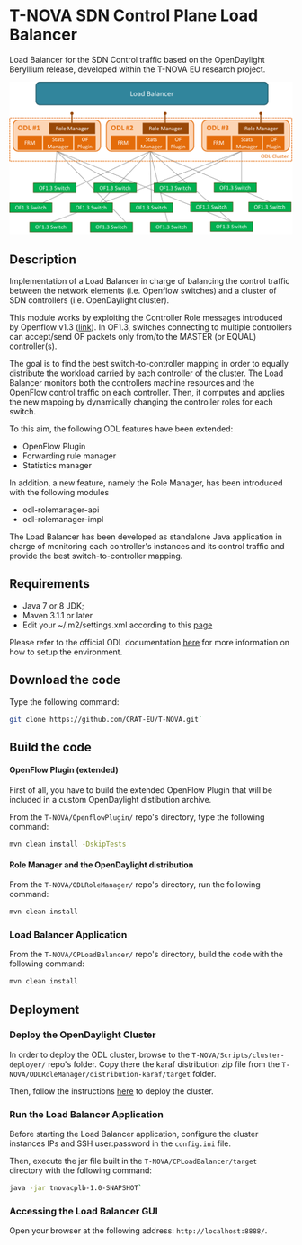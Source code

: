 # T-NOVA SDN Control Plane Load Balancer

Load Balancer for the SDN Control traffic based on the OpenDaylight Beryllium release, developed within the T-NOVA EU research project.

![ODL LB Architecture](https://raw.githubusercontent.com/CRAT-EU/T-NOVA/master/ODL_LB.png)

## Description

Implementation of a Load Balancer in charge of balancing the control traffic between the network elements (i.e. Openflow switches) and a cluster of SDN controllers (i.e. OpenDaylight cluster).

This module works by exploiting the Controller Role messages introduced by Openflow v1.3 ([link](https://www.opennetworking.org/images/stories/downloads/sdn-resources/onf-specifications/openflow/openflow-spec-v1.3.0.pdf)). In OF1.3, switches connecting to multiple controllers can accept/send OF packets only from/to the MASTER (or EQUAL) controller(s).

The goal is to find the best switch-to-controller mapping in order to equally distribute the workload carried by each controller of the cluster. The Load Balancer monitors both the controllers machine resources and the OpenFlow control traffic on each controller. Then, it computes and applies the new mapping by dynamically changing the controller roles for each switch.

To this aim, the following ODL features have been extended:
  * OpenFlow Plugin
  * Forwarding rule manager
  * Statistics manager

In addition, a new feature, namely the Role Manager, has been introduced with the following modules
  * odl-rolemanager-api 
  * odl-rolemanager-impl

The Load Balancer has been developed as standalone Java application in charge of monitoring each controller's instances and its control traffic and provide the best switch-to-controller mapping.

## Requirements
  * Java 7 or 8 JDK;
  * Maven 3.1.1 or later
  * Edit your ~/.m2/settings.xml according to this [page](https://wiki.opendaylight.org/view/GettingStarted:Development_Environment_Setup)

Please refer to the official ODL documentation [here](https://wiki.opendaylight.org/view/GettingStarted:Development_Environment_Setup) for more information on how to setup the environment.

## Download the code
Type the following command: 
```sh
git clone https://github.com/CRAT-EU/T-NOVA.git`
```

## Build the code
#### OpenFlow Plugin (extended)
First of all, you have to build the extended OpenFlow Plugin that will be included in a custom OpenDaylight distibution archive.

From the `T-NOVA/OpenflowPlugin/` repo's directory, type the following command: 

```sh
mvn clean install -DskipTests
```

#### Role Manager and the OpenDaylight distribution
From the `T-NOVA/ODLRoleManager/` repo's directory, run the following command: 

```sh
mvn clean install
```

### Load Balancer Application
From the `T-NOVA/CPLoadBalancer/` repo's directory, build the code with the following command: 

```sh
mvn clean install
```

## Deployment

### Deploy the OpenDaylight Cluster
In order to deploy the ODL cluster, browse to the `T-NOVA/Scripts/cluster-deployer/` repo's folder. Copy there the karaf distribution zip file from the `T-NOVA/ODLRoleManager/distribution-karaf/target` folder. 

Then, follow the instructions [here](https://github.com/CRAT-EU/T-NOVA/tree/master/Tools/cluster-deployer) to deploy the cluster.

### Run the Load Balancer Application
Before starting the Load Balancer application, configure the cluster instances IPs and SSH user:password in the `config.ini` file. 

Then, execute the jar file built in the `T-NOVA/CPLoadBalancer/target` directory with the following command: 

```sh
java -jar tnovacplb-1.0-SNAPSHOT`
```

### Accessing the Load Balancer GUI
Open your browser at the following address: `http://localhost:8888/`.
